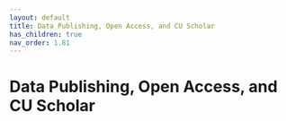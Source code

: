 ```yaml
---
layout: default
title: Data Publishing, Open Access, and CU Scholar
has_children: true
nav_order: 1.81
---
```


# Data Publishing, Open Access, and CU Scholar
